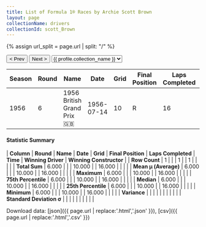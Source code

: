 ```yaml
---
title: List of Formula 1® Races by Archie Scott Brown
layout: page
collectionName: drivers
collectionId: scott_Brown
---
```


{% assign url_split = page.url | split: "/" %}
<div id="collection-navigation">
<button onclick="selector.options[selector.selectedIndex-1].value && (window.location = selector.options[selector.selectedIndex-1].value);">&lt; Prev</button>
<button onclick="selector.options[selector.selectedIndex+1].value && (window.location = selector.options[selector.selectedIndex+1].value);">Next &gt;</button>
<select id="selector" onchange="this.options[this.selectedIndex].value && (window.location = this.options[this.selectedIndex].value);">
  {% for collectionId in site.data[page.collectionName].refs %}
    {% if collectionId == page.collectionId %}
      {% assign selected = "selected" %}
    {% else %}
      {% assign selected = "" %}
    {% endif %}
    {% assign profile = site.data[page.collectionName][collectionId].profile %}
    <option value="/f1/{{ page.collectionName }}/{{ collectionId }}/{{ url_split[4] }}" {{ selected }}>{{ profile.collection_name }}</option>
  {% endfor %}
</select>
</div>

| Season | Round | Name | Date | Grid | Final Position | Laps Completed | Time | Winning Driver | Winning Constructor |
|--|--|--|--|--|--|--|--|--|--|
| 1956 | 6 | 1956 British Grand Prix 🇬🇧 | 1956-07-14 | 10 | R | 16 |   | Juan Fangio 🇦🇷 | Ferrari 🇮🇹 |

#### Statistic Summary

| **Column** | **Round** | **Name** | **Date** | **Grid** | **Final Position** | **Laps Completed** | **Time** | **Winning Driver** | **Winning Constructor** |
| **Row Count** | 1 |  |  | 1 |  | 1 |  |  |  |
| **Total Sum** | 6.000 |  |  | 10.000 |  | 16.000 |  |  |  |
| **Mean μ (Average)** | 6.000 |  |  | 10.000 |  | 16.000 |  |  |  |
| **Maximum** | 6.000 |  |  | 10.000 |  | 16.000 |  |  |  |
| **75th Percentile** | 6.000 |  |  | 10.000 |  | 16.000 |  |  |  |
| **Median** | 6.000 |  |  | 10.000 |  | 16.000 |  |  |  |
| **25th Percentile** | 6.000 |  |  | 10.000 |  | 16.000 |  |  |  |
| **Minimum** | 6.000 |  |  | 10.000 |  | 16.000 |  |  |  |
| **Variance** |  |  |  |  |  |  |  |  |  |
| **Standard Deviation σ** |  |  |  |  |  |  |  |  |  |

Download data: [json]({{ page.url | replace:'.html','.json' }}), [csv]({{ page.url | replace:'.html','.csv' }})
